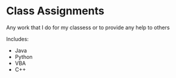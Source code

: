 # Class Assignments
Any work that I do for my classess or to provide any help to others

Includes:

* Java
* Python
* VBA
* C++
